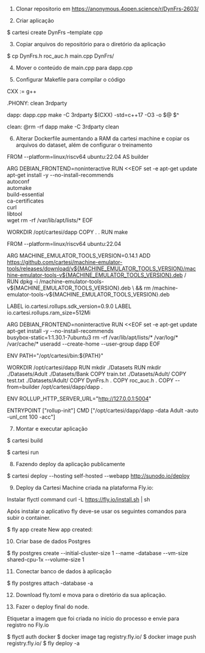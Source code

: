 
1. Clonar repositorio em  https://anonymous.4open.science/r/DynFrs-2603/

2.  Criar aplicação 

$ cartesi create DynFrs –template cpp

3. Copiar arquivos do repositório para o diretório da aplicação

$ cp DynFrs.h  roc_auc.h main.cpp DynFrs/

4. Mover o conteúdo de main.cpp para dapp.cpp
 
5. Configurar Makefile para compilar o código

CXX  := g++

.PHONY: clean 3rdparty

dapp: dapp.cpp
	make -C 3rdparty
	$(CXX) -std=c++17 -O3 -o $@ $^

clean:
	@rm -rf dapp
	make -C 3rdparty clean

6. Alterar Dockerfile aumentando a RAM da cartesi machine e copiar os arquivos do dataset, além de configurar o treinamento 

FROM --platform=linux/riscv64 ubuntu:22.04 AS builder

ARG DEBIAN_FRONTEND=noninteractive
RUN <<EOF
set -e
apt-get update
apt-get install -y --no-install-recommends \
  autoconf \
  automake \
  build-essential \
  ca-certificates \
  curl \
  libtool \
  wget
rm -rf /var/lib/apt/lists/*
EOF

WORKDIR /opt/cartesi/dapp
COPY . .
RUN make

FROM --platform=linux/riscv64 ubuntu:22.04

ARG MACHINE_EMULATOR_TOOLS_VERSION=0.14.1
ADD https://github.com/cartesi/machine-emulator-tools/releases/download/v${MACHINE_EMULATOR_TOOLS_VERSION}/machine-emulator-tools-v${MACHINE_EMULATOR_TOOLS_VERSION}.deb /
RUN dpkg -i /machine-emulator-tools-v${MACHINE_EMULATOR_TOOLS_VERSION}.deb \
  && rm /machine-emulator-tools-v${MACHINE_EMULATOR_TOOLS_VERSION}.deb

LABEL io.cartesi.rollups.sdk_version=0.9.0
LABEL io.cartesi.rollups.ram_size=512Mi

ARG DEBIAN_FRONTEND=noninteractive
RUN <<EOF
set -e
apt-get update
apt-get install -y --no-install-recommends \
  busybox-static=1:1.30.1-7ubuntu3
rm -rf /var/lib/apt/lists/* /var/log/* /var/cache/*
useradd --create-home --user-group dapp
EOF

ENV PATH="/opt/cartesi/bin:${PATH}"

WORKDIR /opt/cartesi/dapp
RUN mkdir ./Datasets 
RUN mkdir ./Datasets/Adult ./Datasets/Bank
COPY train.txt ./Datasets/Adult/
COPY test.txt ./Datasets/Adult/
COPY DynFrs.h .
COPY roc_auc.h . 
COPY --from=builder /opt/cartesi/dapp/dapp .

ENV ROLLUP_HTTP_SERVER_URL="http://127.0.0.1:5004"

ENTRYPOINT ["rollup-init"]
CMD ["/opt/cartesi/dapp/dapp -data Adult -auto -unl_cnt 100 -acc"]

7. Montar e executar aplicação

$ cartesi build

$ cartesi run

8. Fazendo deploy da aplicação publicamente

$ cartesi deploy --hosting self-hosted --webapp http://sunodo.io/deploy


9. Deploy da Cartesi Machine criada  na plataforma Fly.io: 

Instalar flyctl command  curl -L https://fly.io/install.sh | sh

Após instalar o aplicativo fly deve-se usar os seguintes comandos para subir o container.

$ fly app create <app-name>
New app created: <app-name>

10. Criar base de dados Postgres

$ fly postgres create --initial-cluster-size 1 --name <app-name>-database --vm-size shared-cpu-1x --volume-size 1

11. Conectar banco de dados à aplicação

$ fly postgres attach <app-name>-database -a <app-name>

12. Download fly.toml e mova para o diretório da sua aplicação.





13. Fazer o deploy final do node.

Etiquetar a imagem que foi criada no início do processo e envie para registro no Fly.io 

$ flyctl auth docker
$ docker image tag <image-id> registry.fly.io/<app-name>
$ docker image push registry.fly.io/<app-name>
$ fly deploy -a <app-name>


